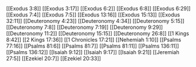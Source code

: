 [[Exodus 3:8]]
[[Exodus 3:17]]
[[Exodus 6:2]]
[[Exodus 6:8]]
[[Exodus 6:29]]
[[Exodus 7:4]]
[[Exodus 7:5]]
[[Exodus 13:16]]
[[Exodus 15:13]]
[[Exodus 32:11]]
[[Deuteronomy 4:23]]
[[Deuteronomy 4:34]]
[[Deuteronomy 5:15]]
[[Deuteronomy 7:8]]
[[Deuteronomy 7:19]]
[[Deuteronomy 9:29]]
[[Deuteronomy 11:2]]
[[Deuteronomy 15:15]]
[[Deuteronomy 26:8]]
[[1 Kings 8:42]]
[[2 Kings 17:36]]
[[1 Chronicles 17:21]]
[[Nehemiah 1:10]]
[[Psalms 77:16]]
[[Psalms 81:6]]
[[Psalms 81:7]]
[[Psalms 81:11]]
[[Psalms 136:11]]
[[Psalms 136:12]]
[[Isaiah 9:12]]
[[Isaiah 9:17]]
[[Isaiah 9:21]]
[[Jeremiah 27:5]]
[[Ezekiel 20:7]]
[[Ezekiel 20:33]]
